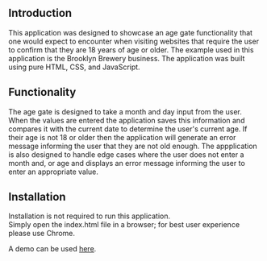 ## Introduction

This application was designed to showcase an age gate functionality that one would expect to encounter when visiting websites that require the user to confirm that they are 18 years of age or older. The example used in this application is the Brooklyn Brewery business. The application was built using pure HTML, CSS, and JavaScript.

## Functionality

The age gate is designed to take a month and day input from the user. When the values are entered the application saves this information and compares it with the current date to determine the user's current age. If their age is not 18 or older then the application will generate an error message informing the user that they are not old enough. The appplication is also designed to handle edge cases where the user does not enter a month and, or age and displays an error message informing the user to enter an appropriate value.

## Installation

Installation is not required to run this application.\
Simply open the index.html file in a browser; for best user experience please use Chrome.

A demo can be used [here](https://dren39.github.io/age-gate-application/).